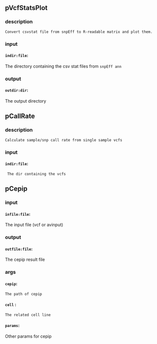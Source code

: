 
## pVcfStatsPlot

### description
	Convert csvstat file from snpEff to R-readable matrix and plot them.

### input
#### `indir:file`:
 The directory containing the csv stat files from `snpEff ann`  

### output
#### `outdir:dir`:
 The output directory  

## pCallRate

### description
	Calculate sample/snp call rate from single sample vcfs

### input
#### `indir:file`:
     The dir containing the vcfs  

## pCepip

### input
#### `infile:file`:
 The input file (vcf or avinput)  

### output
#### `outfile:file`:
 The cepip result file  

### args
#### `cepip`:
    The path of cepip  
#### `cell` :
    The related cell line  
#### `params`:
   Other params for cepip  
